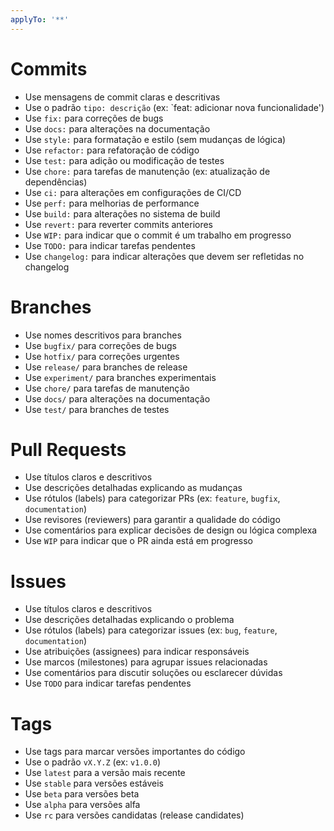 ```yaml
---
applyTo: '**'
---
```


# Commits
- Use mensagens de commit claras e descritivas
- Use o padrão `tipo: descrição` (ex: `feat: adicionar nova funcionalidade')
- Use `fix:` para correções de bugs
- Use `docs:` para alterações na documentação
- Use `style:` para formatação e estilo (sem mudanças de lógica)
- Use `refactor:` para refatoração de código
- Use `test:` para adição ou modificação de testes
- Use `chore:` para tarefas de manutenção (ex: atualização de dependências)
- Use `ci:` para alterações em configurações de CI/CD
- Use `perf:` para melhorias de performance
- Use `build:` para alterações no sistema de build
- Use `revert:` para reverter commits anteriores
- Use `WIP:` para indicar que o commit é um trabalho em progresso
- Use `TODO:` para indicar tarefas pendentes
- Use `changelog:` para indicar alterações que devem ser refletidas no changelog

# Branches
- Use nomes descritivos para branches
- Use `bugfix/` para correções de bugs
- Use `hotfix/` para correções urgentes
- Use `release/` para branches de release
- Use `experiment/` para branches experimentais
- Use `chore/` para tarefas de manutenção
- Use `docs/` para alterações na documentação
- Use `test/` para branches de testes

# Pull Requests
- Use títulos claros e descritivos
- Use descrições detalhadas explicando as mudanças
- Use rótulos (labels) para categorizar PRs (ex: `feature`, `bugfix`, `documentation`)
- Use revisores (reviewers) para garantir a qualidade do código
- Use comentários para explicar decisões de design ou lógica complexa
- Use `WIP` para indicar que o PR ainda está em progresso

# Issues
- Use títulos claros e descritivos
- Use descrições detalhadas explicando o problema
- Use rótulos (labels) para categorizar issues (ex: `bug`, `feature`, `documentation`)
- Use atribuições (assignees) para indicar responsáveis
- Use marcos (milestones) para agrupar issues relacionadas
- Use comentários para discutir soluções ou esclarecer dúvidas
- Use `TODO` para indicar tarefas pendentes

# Tags
- Use tags para marcar versões importantes do código
- Use o padrão `vX.Y.Z` (ex: `v1.0.0`)
- Use `latest` para a versão mais recente
- Use `stable` para versões estáveis
- Use `beta` para versões beta
- Use `alpha` para versões alfa
- Use `rc` para versões candidatas (release candidates)